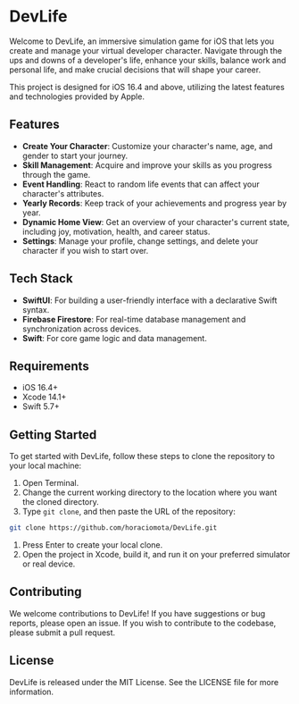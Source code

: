 # DevLife

Welcome to DevLife, an immersive simulation game for iOS that lets you create and manage your virtual developer character. Navigate through the ups and downs of a developer's life, enhance your skills, balance work and personal life, and make crucial decisions that will shape your career.

This project is designed for iOS 16.4 and above, utilizing the latest features and technologies provided by Apple.

## Features

- **Create Your Character**: Customize your character's name, age, and gender to start your journey.
- **Skill Management**: Acquire and improve your skills as you progress through the game.
- **Event Handling**: React to random life events that can affect your character's attributes.
- **Yearly Records**: Keep track of your achievements and progress year by year.
- **Dynamic Home View**: Get an overview of your character's current state, including joy, motivation, health, and career status.
- **Settings**: Manage your profile, change settings, and delete your character if you wish to start over.

## Tech Stack

- **SwiftUI**: For building a user-friendly interface with a declarative Swift syntax.
- **Firebase Firestore**: For real-time database management and synchronization across devices.
- **Swift**: For core game logic and data management.

## Requirements

- iOS 16.4+
- Xcode 14.1+
- Swift 5.7+

## Getting Started

To get started with DevLife, follow these steps to clone the repository to your local machine:

1. Open Terminal.
2. Change the current working directory to the location where you want the cloned directory.
3. Type `git clone`, and then paste the URL of the repository:

```bash
git clone https://github.com/horaciomota/DevLife.git
```

1. Press Enter to create your local clone.
2. Open the project in Xcode, build it, and run it on your preferred simulator or real device.

## Contributing

We welcome contributions to DevLife! If you have suggestions or bug reports, please open an issue. If you wish to contribute to the codebase, please submit a pull request.

## License

DevLife is released under the MIT License. See the LICENSE file for more information.

